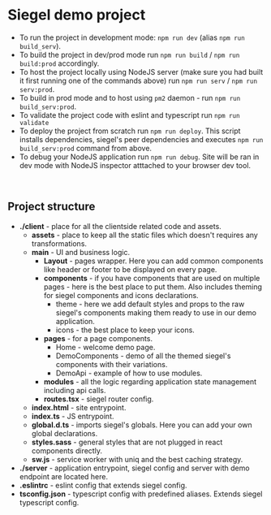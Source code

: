 <h1>Siegel demo project</h1>

- To run the project in development mode: `npm run dev` (alias `npm run build_serv`).
- To build the project in dev/prod mode run `npm run build` / `npm run build:prod` accordingly.
- To host the project locally using NodeJS server (make sure you had built it first running one of the commands above) run `npm run serv` / `npm run serv:prod`.
- To build in prod mode and to host using `pm2` daemon - run `npm run build_serv:prod`.
- To validate the project code with eslint and typescript run `npm run validate`
- To deploy the project from scratch run `npm run deploy`. This script installs dependencies, siegel's peer dependencies and executes `npm run build_serv:prod` command from above.
- To debug your NodeJS application run `npm run debug`. Site will be ran in dev mode with NodeJS inspector atttached to your browser dev tool.

<br />
<h2>Project structure</h2>

- <b>./client</b> - place for all the clientside related code and assets.
    - <b>assets</b> - place to keep all the static files which doesn't requires any transformations.
    - <b>main</b> - UI and business logic.
        - <b>Layout</b> - pages wrapper. Here you can add common components like header or footer to be displayed on every page.
        - <b>components</b> - if you have components that are used on multiple pages - here is the best place to put them. Also includes theming for siegel components and icons declarations.
            - theme - here we add default styles and props to the raw siegel's components making them ready to use in our demo application.
            - icons - the best place to keep your icons.
        - <b>pages</b> - for a page components.
            - Home - welcome demo page.
            - DemoComponents - demo of all the themed siegel's components with their variations.
            - DemoApi - example of how to use modules.
        - <b>modules</b> - all the logic regarding application state management including api calls.
        - <b>routes.tsx</b> - siegel router config.
    - <b>index.html</b> - site entrypoint.
    - <b>index.ts</b> - JS entrypoint.
    - <b>global.d.ts</b> - imports siegel's globals. Here you can add your own global declarations.
    - <b>styles.sass</b> - general styles that are not plugged in react components directly.
    - <b>sw.js</b> - service worker with uniq and the best caching strategy.
- <b>./server</b> - application entrypoint, siegel config and server with demo endpoint are located here.
- <b>.eslintrc</b> - eslint config that extends siegel config.
- <b>tsconfig.json</b> - typescript config with predefined aliases. Extends siegel typescript config.
